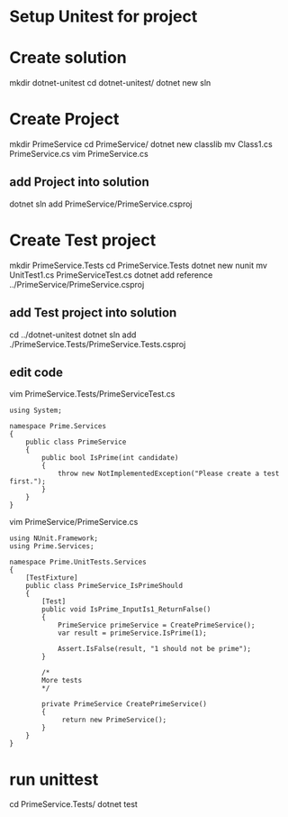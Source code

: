 # Setup Unitest for project

# Create solution
   mkdir dotnet-unitest
   cd dotnet-unitest/
   dotnet new sln
   
# Create Project
   mkdir PrimeService
   cd PrimeService/
   dotnet new classlib
   mv Class1.cs PrimeService.cs
   vim PrimeService.cs

## add Project into solution
   dotnet sln add PrimeService/PrimeService.csproj
   
# Create Test project
   mkdir PrimeService.Tests
   cd PrimeService.Tests
   dotnet new nunit
   mv UnitTest1.cs PrimeServiceTest.cs
   dotnet add reference ../PrimeService/PrimeService.csproj

## add Test project into solution
   cd ../dotnet-unitest
   dotnet sln add ./PrimeService.Tests/PrimeService.Tests.csproj
   
## edit code
   vim PrimeService.Tests/PrimeServiceTest.cs

```
using System;

namespace Prime.Services
{
    public class PrimeService
    {
        public bool IsPrime(int candidate)
        {
            throw new NotImplementedException("Please create a test first.");
        }
    }
} 
```
   
   vim PrimeService/PrimeService.cs

```
using NUnit.Framework;
using Prime.Services;

namespace Prime.UnitTests.Services
{
    [TestFixture]
    public class PrimeService_IsPrimeShould
    {
        [Test]
        public void IsPrime_InputIs1_ReturnFalse()
        {
            PrimeService primeService = CreatePrimeService();
            var result = primeService.IsPrime(1);

            Assert.IsFalse(result, "1 should not be prime");
        }
        
        /*
        More tests
        */
        
        private PrimeService CreatePrimeService()
        {
             return new PrimeService();
        }
    }
}

```
   
# run unittest
   cd PrimeService.Tests/
   dotnet test
